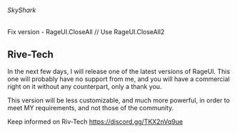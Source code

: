 ###### SkyShark
Fix version - RageUI.CloseAll // Use RageUI.CloseAll2

## Rive-Tech
In the next few days, I will release one of the latest versions of RageUI. This one will probably have no support from me, and you will have a commercial right on it without any counterpart, only a thank you.

This version will be less customizable, and much more powerful, in order to meet MY requirements, and not those of the community.

Keep informed on Riv-Tech https://discord.gg/TKX2nVq9ue
